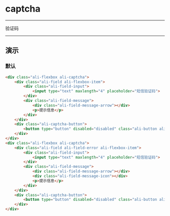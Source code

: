 # captcha

---

验证码

---

## 演示

### 默认

````html
<div class="ali-flexbox ali-captcha">
    <div class="ali-field ali-flexbox-item">
        <div class="ali-field-input">
            <input type="text" maxlength="4" placeholder="短信验证码">
        </div>
        <div class="ali-field-message">
            <div class="ali-field-message-arrow"></div>
            <p>提示信息</p>
        </div>
    </div>
    <div class="ali-captcha-button">
        <button type="button" disabled="disabled" class="ali-button ali-button-disabled">重获验证码</button>
    </div>
</div>
<div class="ali-flexbox ali-captcha">
    <div class="ali-field ali-field-error ali-flexbox-item">
        <div class="ali-field-input">
            <input type="text" maxlength="4" placeholder="短信验证码">
        </div>
        <div class="ali-field-message">
            <div class="ali-field-message-arrow"></div>
            <div class="ali-field-message-icon"></div>
            <p>提示信息</p>
        </div>
    </div>
    <div class="ali-captcha-button">
        <button type="button" disabled="disabled" class="ali-button ali-button-disabled">重获验证码</button>
    </div>
</div>
````

<script type="text/javascript">
window.addEventListener('load', function () {
    var interval = 500, begin = Date.now(), img = new Image(), timer = setTimeout(handler, interval);
    window.removeEventListener('load', arguments.callee);
    img.addEventListener('load', handler, false);
    img.src = 'https://i.alipayobjects.com/e/201305/Q9jNoeIir.gif?t=' + begin;

    function handler() {
        clearTimeout(timer);
        img.removeEventListener('load', handler);
        //响应在500ms以内算高速网络 高清（HD）标清（SD）
        document.body.className = (document.body.className + (Date.now() - begin < interval ? ' ali-hd' : ' ali-sd')).trim();
    }
}, false);
</script>
